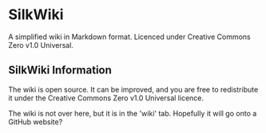 # SilkWiki
A simplified wiki in Markdown format. Licenced under Creative Commons Zero v1.0 Universal.

## SilkWiki Information
The wiki is open source. It can be improved, and you are free to redistribute it under the Creative Commons Zero v1.0 Universal licence.

The wiki is not over here, but it is in the 'wiki' tab. Hopefully it will go onto a GitHub website? 
